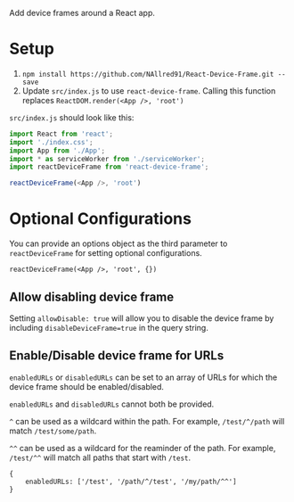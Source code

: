 Add device frames around a React app.

# Setup
1) `npm install https://github.com/NAllred91/React-Device-Frame.git --save`
2) Update `src/index.js` to use `react-device-frame`. Calling this function replaces `ReactDOM.render(<App />, 'root')`


`src/index.js` should look like this:
``` javascript
import React from 'react';
import './index.css';
import App from './App';
import * as serviceWorker from './serviceWorker';
import reactDeviceFrame from 'react-device-frame';

reactDeviceFrame(<App />, 'root')
```


# Optional Configurations
You can provide an options object as the third parameter to `reactDeviceFrame` for setting optional configurations.
```
reactDeviceFrame(<App />, 'root', {})
```

## Allow disabling device frame
Setting `allowDisable: true` will allow you to disable the device frame by including `disableDeviceFrame=true` in the query string.

## Enable/Disable device frame for URLs
`enabledURLs` or `disabledURLs` can be set to an array of URLs for which the device frame should be enabled/disabled.

`enabledURLs` and `disabledURLs` cannot both be provided.

`^` can be used as a wildcard within the path.
For example, `/test/^/path` will match `/test/some/path`.

`^^` can be used as a wildcard for the reaminder of the path.
For example, `/test/^^` will match all paths that start with `/test`.

```
{
    enabledURLs: ['/test', '/path/^/test', '/my/path/^^']
}
```
